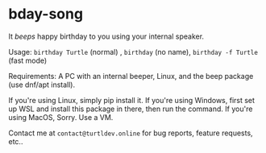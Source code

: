 # bday-song
It *beeps* happy birthday to you using your internal speaker.

Usage: `birthday Turtle` (normal) , `birthday` (no name), `birthday -f Turtle` (fast mode)

Requirements: A PC with an internal beeper, Linux, and the beep package (use dnf/apt install).

If you're using Linux, simply pip install it.
If you're using Windows, first set up WSL and install this package in there, then run the command.
If you're using MacOS, Sorry. Use a VM.

Contact me at `contact@turtldev.online` for bug reports, feature requests, etc..
